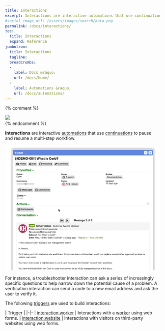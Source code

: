 ```yaml
---
title: Interactions
excerpt: Interactions are interactive automations that use continuations to pause and resume a multi-step workflow.
#social_image_url: /assets/images/search/kata.png
permalink: /docs/interactions/
toc:
  title: Interactions
  expand: Reference
jumbotron:
  title: Interactions
  tagline: 
  breadcrumbs:
  -
    label: Docs &raquo;
    url: /docs/home/
  -
    label: Automations &raquo;
    url: /docs/automations/
---
```


{% comment %}
<div class="cerb-screenshot">
<img src="{{page.social_image_url}}" class="screenshot">
</div>
{% endcomment %}

**Interactions** are interactive [automations](/docs/automations/) that use [continuations](/docs/automations/#continuations) to pause and resume a multi-step workflow.

<div class="cerb-screenshot">
<img src="/assets/images/docs/automations/triggers/interaction.worker/interactions-participants.gif" class="screenshot">
</div>

For instance, a troubleshooter interaction can ask a series of increasingly specific questions to help narrow down the potential cause of a problem. A verification interaction can send a code to a new email address and ask the user to verify it.

The following [triggers](/docs/automations/#triggers) are used to build interactions:

| Trigger | 
|-|-
| [interaction.worker](/docs/automations/triggers/interaction.worker/) | Interactions with a [worker](/docs/workers/) using web forms.
| [interaction.website](/docs/automations/triggers/interaction.website/) | Interactions with visitors on third-party websites using web forms.

